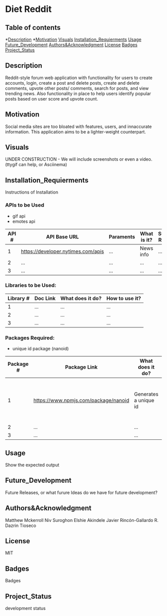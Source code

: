 # Diet Reddit

## Table of contents

*[Description](#Description)
*[Motivation](#Motivation)
[Visuals](#Visuals)
[Installation_Requierments](#Installation_Requierments)
[Usage](#Usage)
[Future_Development](#Future_Development)
[Authors&Acknowledgment](#Authors&Acknowledgment)
[License](#License)
[Badges](#Badges)
[Project_Status](#Project_Status)

## Description

Reddit-style forum web application with functionality for users to create accounts, login, create a post and delete posts, create and delete comments, upvote other posts/ comments, search for posts, and view trending news. Also functionality in place to help users identify popular posts based on user score and upvote count.

## Motivation

Social media sites are too bloated with features, users, and innaccurate information. This application aims to be a lighter-weight counterpart. 

## Visuals

UNDER CONSTRUCTION - We will include screenshots or even a video. (ttygif can help, or Asciinema)

## Installation_Requierments

Instructions of Installation

### APIs to be Used

- gif api
- emotes api

| API # | API Base URL | Paraments | What is it? | Successful Response? |
| ----- | ------------ | --------- | ----------- | -------------------- |
| 1 | https://developer.nytimes.com/apis | ... | News info | ... |	
| 2	| ... | ... | ... | ... |			
| 3	| ... | ... | ... | ... |			

### Libraries to be Used:

| Library # | Doc Link | What does it do? | How to use it? |
| --------- | -------- | ---------------- | -------------- |
| 1	| ... | ... | ... |		
| 2 | ... | ... | ... |				
| 3 | ... | ... | ... |			

### Packages Required:

- unique id package (nanoid)

| Package # | Package Link | What does it do? | How to use it? |
| --------- | ------------ | ---------------- | -------------- |
| 1	| https://www.npmjs.com/package/nanoid | Generates a unique id | Use it to identify and distinguish between different models |
| 2	| ... | ... | ... |	
| 3	| ... | ... | ... |		



## Usage

Show the expected output

## Future_Development

Future Releases, or what furure Ideas do we have for future development?

## Authors&Acknowledgment

Matthew Mckerroll
Niv Suroghon
Elshie Akindele
Javier Rincón-Gallardo R.
Dazrin Tioseco

## License

MIT

## Badges

Badges

## Project_Status

development status